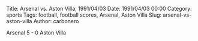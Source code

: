 Title: Arsenal vs. Aston Villa, 1991/04/03
Date: 1991/04/03 00:00
Category: sports
Tags: football, football scores, Arsenal, Aston Villa
Slug: arsenal-vs-aston-villa
Author: carbonero


Arsenal 5 - 0 Aston Villa
